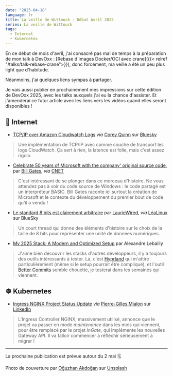 ```yaml
---
date: "2025-04-18"
language: fr
title: La veille de Wittouck - Début Avril 2025
series: La veille de Wittouck
tags:
  - Internet
  - Kubernetes
---
```


En ce début de mois d'avril, j'ai consacré pas mal de temps à la préparation de mon talk à DevOxx : [Rebase d'images Docker/OCI avec crane]({{< relref "/talks/talk-rebase-crane">}}), donc forcément, ma veille a été un peu plus light que d'habitude.

Néanmoins, j'ai quelques liens sympas à partager.

Je vais aussi publier en prochainement mes impressions sur cette édition de DevOxx 2025, avec les talks auxquels j'ai eu la chance d'assister. Et j'amenderai ce futur article avec les liens vers les vidéos quand elles seront disponibles ! 

## 🛜 Internet

* [TCP/IP over Amazon Cloudwatch Logs](https://medium.com/clog/tcp-ip-over-amazon-cloudwatch-logs-c1cf08f2296c) _via_ [Corey Quinn](https://bsky.app/profile/quinnypig.com) sur [Bluesky](https://bsky.app/profile/quinnypig.com/post/3lluke3ocuc2b)

> Une implémentation de TCP/IP avec comme couche de transport les logs CloudWatch. Ça sert à rien, la latence est folle, mais c'est assez rigolo.

* [Celebrate 50 years of Microsoft with the company' original source code](https://www.gatesnotes.com/home/home-page-topic/reader/microsoft-original-source-code), par [Bill Gates](https://www.gatesnotes.com), _via_ [CNET](https://www.cnet.com/tech/computing/bill-gates-publishes-original-microsoft-source-code-in-a-blog-post?utm_source=pocket_shared)

> C'est intéressant de se plonger dans ce morceau d'histoire. Ne vous attendez pas à voir du code source de Windows : le code partagé est un interpréteur BASIC. Bill Gates raconte ici surtout la création de Microsoft et le contexte du développement du premier bout de code qu'il a vendu !

* [Le standard 8 bits est clairement arbitraire](https://bsky.app/profile/lauriewired.bsky.social/post/3llhqmublmk24) par [LaurieWired](https://bsky.app/profile/lauriewired.bsky.social), _via_ [LéaLinux](https://bsky.app/profile/lea-linux.org/post/3llhxqokmnc2m?utm_source=pocket_shared) sur BlueSky

> Un court thread qui donne des éléments d'histoire sur le choix de la taille de 8 bits pour représenter une unité de données numériques.

* [My 2025 Stack: A Modern and Optimized Setup](https://medium.com/@a-lebailly/my-2025-stack-a-modern-and-optimized-setup-06533ba67bc9) par Alexandre Lebailly

> J'aime bien découvrir les stacks d'autres développeurs, il y a toujours des outils intéressants à tester. Là, c'est [Hyprland](https://hyprland.org/) qui m'attire particulièrement (même si le setup pourrait être compliqué), et l'outil [Better Commits](https://github.com/Everduin94/better-commits) semble chouette, je testerai dans les semaines qui viennent.

## ☸️ Kubernetes

* [Ingress NGINX Project Status Update](https://github.com/kubernetes/ingress-nginx/issues/13002) _via_ [Pierre-Gilles Mialon](https://www.linkedin.com/in/pierre-gilles-mialon) sur [LinkedIn](https://www.linkedin.com/posts/pierre-gilles-mialon_apr%C3%A8s-de-nombreuses-ann%C3%A9es-de-bons-et-loyaux-activity-7313243849538101248-y5gk/?rcm=ACoAAAnJockBYMCZmKvFfK2Ytyqf-fRZDwyzaKc&utm_source=pocket_saves)

> L'Ingress Controller NGINX, massivement utilisé, annonce que le projet va passer en mode _maintenance_ dans les mois qui viennent, pour être remplacé par le projet _InGate_, qui implémente les nouvelles Gateway API. Il va falloir commencer à réfléchir sérieusement à migrer !

---

La prochaine publication est prévue autour du 2 mai 🗓️

Photo de couverture par [Oğuzhan Akdoğan](https://unsplash.com/@jeffgry?utm_content=creditCopyText&utm_medium=referral&utm_source=unsplash) sur [Unsplash](https://unsplash.com/photos/man-using-computer-inside-room-qYMkkREOHa4?utm_content=creditCopyText&utm_medium=referral&utm_source=unsplash)